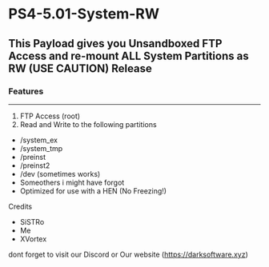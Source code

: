 # PS4-5.01-System-RW

## This Payload gives you Unsandboxed FTP Access and re-mount ALL System Partitions as RW (USE CAUTION) Release


### Features
------------------------------------------------------

1. FTP Access (root)
2. Read and Write to the following partitions
* /system_ex
* /system_tmp
* /preinst
* /preinst2
* /dev (sometimes works)
* Someothers i might have forgot
* Optimized for use with a HEN (No Freezing!)


Credits 
- SiSTRo
- Me
- XVortex

dont forget to visit our Discord or Our website (https://darksoftware.xyz)


